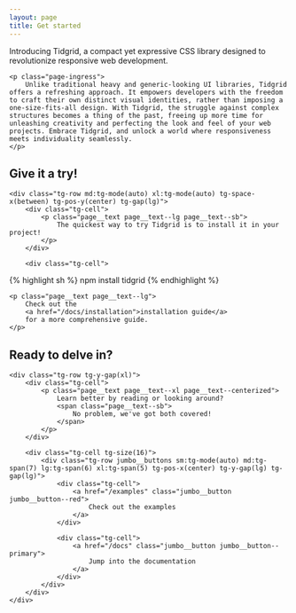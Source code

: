 ```yaml
---
layout: page
title: Get started
---
```


<section class="tg-section">
    <p class="page-ingress page-ingress--lg">
        Introducing Tidgrid, a compact yet expressive CSS library designed to revolutionize responsive web development.
    </p>

    <p class="page-ingress">
        Unlike traditional heavy and generic-looking UI libraries, Tidgrid offers a refreshing approach. It empowers developers with the freedom to craft their own distinct visual identities, rather than imposing a one-size-fits-all design. With Tidgrid, the struggle against complex structures becomes a thing of the past, freeing up more time for unleashing creativity and perfecting the look and feel of your web projects. Embrace Tidgrid, and unlock a world where responsiveness meets individuality seamlessly.
    </p>
</section>

<section class="tg-section">
    <h2 class="page__subtitle">Give it a try!</h2>

    <div class="tg-row md:tg-mode(auto) xl:tg-mode(auto) tg-space-x(between) tg-pos-y(center) tg-gap(lg)">
        <div class="tg-cell">
            <p class="page__text page__text--lg page__text--sb">
                The quickest way to try Tidgrid is to install it in your project!
            </p>
        </div>

        <div class="tg-cell">
{% highlight sh %}
npm install tidgrid
{% endhighlight %}
        </div>
    </div>

    <p class="page__text page__text--lg">
        Check out the
        <a href="/docs/installation">installation guide</a>
        for a more comprehensive guide.
    </p>
</section>

<section class="tg-section">
    <h2 class="page__subtitle page__text--centerized page__subtitle--important">Ready to delve in?</h2>

    <div class="tg-row tg-y-gap(xl)">
        <div class="tg-cell">
            <p class="page__text page__text--xl page__text--centerized">
                Learn better by reading or looking around?
                <span class="page__text--sb">
                    No problem, we've got both covered!
                </span>
            </p>
        </div>

        <div class="tg-cell tg-size(16)">
            <div class="tg-row jumbo__buttons sm:tg-mode(auto) md:tg-span(7) lg:tg-span(6) xl:tg-span(5) tg-pos-x(center) tg-y-gap(lg) tg-gap(lg)">
                <div class="tg-cell">
                    <a href="/examples" class="jumbo__button jumbo__button--red">
                        Check out the examples
                    </a>
                </div>

                <div class="tg-cell">
                    <a href="/docs" class="jumbo__button jumbo__button--primary">
                        Jump into the documentation
                    </a>
                </div>
            </div>
        </div>
    </div>
</section>

